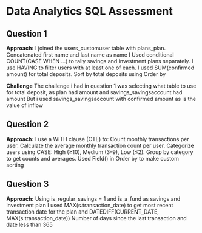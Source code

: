 # Data Analytics SQL Assessment

## Question 1
**Approach:**
I joined the users_customuser table with plans_plan.
Concatenated first name and last name as name
I Used conditional COUNT(CASE WHEN ...) to tally savings and investment plans separately.
I use HAVING to filter users with at least one of each.
I used SUM(confirmed amount) for total deposits.
Sort by total deposits using Order by

**Challenge**
The challenge i had in question 1 was selecting what table to use for total deposit, as plan had amount and savings_savingsaccount had amount
But i used savings_savingsaccount with confirmed amount as is the value of inflow

## Question 2
**Approach:**
I use a WITH clause (CTE) to:
Count monthly transactions per user.
Calculate the average monthly transaction count per user.
Categorize users using CASE: High (≥10), Medium (3–9), Low (≤2).
Group by category to get counts and averages.
Used Field() in Order by to make custom sorting 

## Question 3
**Approach:**
Using is_regular_savings = 1 and is_a_fund as savings and investment plan
I used MAX(s.transaction_date) to get most recent transaction date for the plan
and DATEDIFF(CURRENT_DATE, MAX(s.transaction_date)) Number of days since the last transaction
and date less than 365
